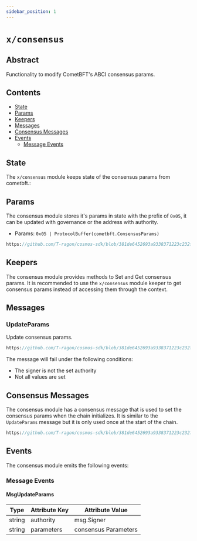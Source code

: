 ```yaml
---
sidebar_position: 1
---
```


# `x/consensus`

## Abstract 

Functionality to modify CometBFT's ABCI consensus params.

## Contents

* [State](#state)
* [Params](#params)
* [Keepers](#keepers)
* [Messages](#messages)
* [Consensus Messages](#consensus-messages)
* [Events](#events)
    * [Message Events](#message-events)


## State

The `x/consensus` module keeps state of the consensus params from cometbft.:

## Params

The consensus module stores it's params in state with the prefix of `0x05`,
it can be updated with governance or the address with authority.

* Params: `0x05 | ProtocolBuffer(cometbft.ConsensusParams)`

```protobuf reference
https://github.com/T-ragon/cosmos-sdk/blob/381de6452693a9338371223c232fba0c42773a4b/proto/cosmos/consensus/v1/consensus.proto#L11-L18
```

## Keepers

The consensus module provides methods to Set and Get consensus params. It is recommended to use the `x/consensus` module keeper to get consensus params instead of accessing them through the context.

## Messages

### UpdateParams

Update consensus params.

```protobuf reference
https://github.com/T-ragon/cosmos-sdk/blob/381de6452693a9338371223c232fba0c42773a4b/proto/cosmos/consensus/v1/tx.proto#L12-L47
```

The message will fail under the following conditions:

* The signer is not the set authority 
* Not all values are set

## Consensus Messages

The consensus module has a consensus message that is used to set the consensus params when the chain initializes. It is similar to the `UpdateParams` message but it is only used once at the start of the chain.

```protobuf reference
https://github.com/T-ragon/cosmos-sdk/blob/381de6452693a9338371223c232fba0c42773a4b/proto/cosmos/consensus/v1/consensus.proto#L9-L24
```

## Events

The consensus module emits the following events:

### Message Events

#### MsgUpdateParams

| Type   | Attribute Key | Attribute Value     |
|--------|---------------|---------------------|
| string | authority     | msg.Signer          |
| string | parameters    | consensus Parameters |
